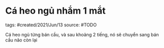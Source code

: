 # Cá heo ngủ nhắm 1 mắt

tags: #created/2021/Jun/13
source: #TODO

Cá heo ngủ từng bán cầu, và sau khoảng 2 tiếng, nó sẽ chuyển sang bán cầu não còn lại
